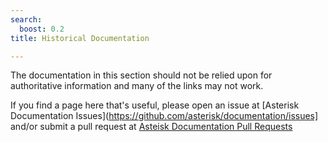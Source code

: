 ```yaml
---
search:
  boost: 0.2
title: Historical Documentation

---
```


The documentation in this section should not be relied upon for authoritative information and many of the links may not work.

If you find a page here that's useful, please open an issue at [Asterisk Documentation Issues](https://github.com/asterisk/documentation/issues] and/or submit a pull request at [Asteisk Documentation Pull Requests](https://github.com/asterisk/documentation/pulls)
